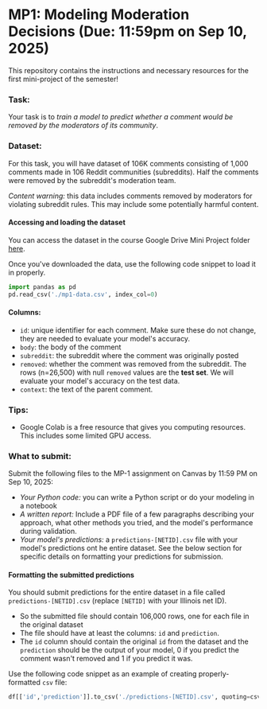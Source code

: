 # MP1: Modeling Moderation Decisions (Due: 11:59pm on Sep 10, 2025)

This repository contains the instructions and necessary resources for the first mini-project of the semester!

### Task:

Your task is to *train a model to predict whether a comment would be removed by the moderators of its community*.

### Dataset:

For this task, you will have dataset of 106K comments consisting of 1,000 comments made in 106 Reddit communities (subreddits). Half the comments were removed by the subreddit's moderation team. 

*Content warning:* this data includes comments removed by moderators for violating subreddit rules. This may include some potentially harmful content.

#### Accessing and loading the dataset

You can access the dataset in the course Google Drive Mini Project folder [here]().

Once you've downloaded the data, use the following code snippet to load it in properly.

```python
import pandas as pd
pd.read_csv('./mp1-data.csv', index_col=0)
```

#### Columns:
* `id`: unique identifier for each comment. Make sure these do not change, they are needed to evaluate your model's accuracy.
* `body`: the body of the comment
* `subreddit`: the subreddit where the comment was originally posted
* `removed`: whether the comment was removed from the subreddit. The rows (n=26,500) with null `removed` values are the **test set**. We will evaluate your model's accuracy on the test data. 
* `context`: the text of the parent comment.

### Tips:
* Google Colab is a free resource that gives you computing resources. This includes some limited GPU access.

### What to submit:
Submit the following files to the MP-1 assignment on Canvas by 11:59 PM on Sep 10, 2025:
* *Your Python code:* you can write a Python script or do your modeling in a notebook
* *A written report:* Include a PDF file of a few paragraphs describing your approach, what other methods you tried, and the model's performance during validation. 
* *Your model's predictions:* a `predictions-[NETID].csv` file with your model's predictions ont he entire dataset. See the below section for specific details on formatting your predictions for submission.

#### Formatting the submitted predictions

You should submit predictions for the entire dataset in a file called `predictions-[NETID].csv` (replace `[NETID]` with your Illinois net ID).
* So the submitted file should contain 106,000 rows, one for each file in the original dataset
* The file should have at least the columns: `id` and `prediction`. 
* The `id` column should contain the original `id` from the dataset and the `prediction` should be the output of your model, 0 if you predict the comment wasn't removed and 1 if you predict it was.

Use the following code snippet as an example of creating properly-formatted `csv` file:
```python
df[['id','prediction']].to_csv('./predictions-[NETID].csv', quoting=csv.QUOTE_NONNUMERIC)
```
